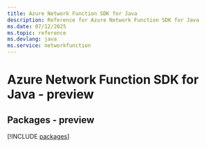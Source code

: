 ```yaml
---
title: Azure Network Function SDK for Java
description: Reference for Azure Network Function SDK for Java
ms.date: 07/12/2025
ms.topic: reference
ms.devlang: java
ms.service: networkfunction
---
```

# Azure Network Function SDK for Java - preview
## Packages - preview
[!INCLUDE [packages](network-function-index.md)]